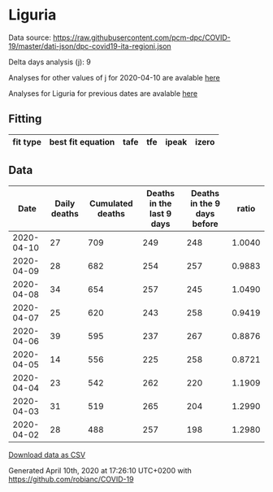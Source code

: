 # Liguria

Data source: https://raw.githubusercontent.com/pcm-dpc/COVID-19/master/dati-json/dpc-covid19-ita-regioni.json

Delta days analysis (j): 9

Analyses for other values of j for 2020-04-10 are avalable [here](../README.md)

Analyses for Liguria for previous dates are avalable [here](../../README.md)

## Fitting 
|fit type|best fit equation|tafe|tfe|ipeak|izero|
|-------|-----|--------|------|---|---|

## Data
|Date|Daily deaths|Cumulated deaths|Deaths in the last 9 days|Deaths in the 9 days before|ratio|
|----|----------|-----------|-------|--------------------|-----|
|2020-04-10|27|709|249|248|1.0040|
|2020-04-09|28|682|254|257|0.9883|
|2020-04-08|34|654|257|245|1.0490|
|2020-04-07|25|620|243|258|0.9419|
|2020-04-06|39|595|237|267|0.8876|
|2020-04-05|14|556|225|258|0.8721|
|2020-04-04|23|542|262|220|1.1909|
|2020-04-03|31|519|265|204|1.2990|
|2020-04-02|28|488|257|198|1.2980|

[Download data as CSV](COVID-19_liguria_j9_2020-04-10.csv)

Generated April 10th, 2020 at 17:26:10 UTC+0200 with https://github.com/robianc/COVID-19
